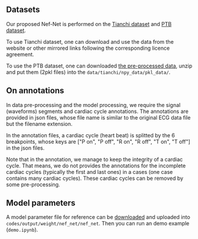 ## Datasets

Our proposed Nef-Net is performed on the [Tianchi dataset](https://tianchi.aliyun.com/competition/entrance/231754/information) and [PTB dataset](https://www.physionet.org/content/ptbdb/1.0.0/).

To use Tianchi dataset, one can download and use the data from the website or other mirrored links following the corresponding licence agreement.

To use the PTB dataset, one can downloaded [the pre-processed data](https://drive.google.com/file/d/1S6gNrIjtFH0WGjgsmEHNr4OgtDy9L3dS/view?usp=sharing), unzip and put them (2pkl files) into the `data/tianchi/npy_data/pkl_data/`.

## On annotations

In data pre-processing and the model processing, we require the signal (waveforms) segments and cardiac cycle annotations. The annotations are provided in json files, whose file name is similar to the original ECG data file but the filename extension.

In the annotation files, a cardiac cycle (heart beat) is splitted by the 6 breakpoints, whose keys are ["P on", "P off", "R on", "R off", "T on", "T off"] in the json files.

Note that in the annotation, we manage to keep the integrity of a cardiac cycle. That means, we do not provides the annotations for the incomplete cardiac cycles (typically the first and last ones) in a cases (one case contains many cardiac cycles). These cardiac cycles can be removed by some pre-processing.

## Model parameters

A model parameter file for reference can be [downloaded](https://drive.google.com/file/d/1tMTY-6LOxt1gSIn4jCi1BDO3EfL6CeOe/view?usp=sharing) and uploaded into  `codes/output/weight/nef_net/nef_net`. Then you can run an demo example (`demo.ipynb`).
